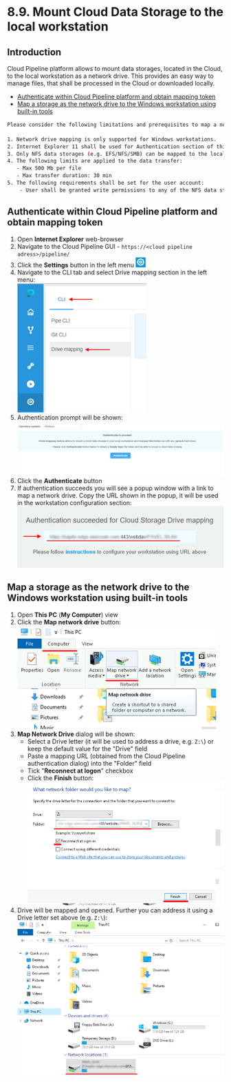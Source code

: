 # 8.9. Mount Cloud Data Storage to the local workstation

## Introduction

Cloud Pipeline platform allows to mount data storages, located in the Cloud, to the local workstation as a network drive.
This provides an easy way to manage files, that shall be processed in the Cloud or downloaded locally.

- [Authenticate within Cloud Pipeline platform and obtain mapping token](#authenticate-within-cloud-pipeline-platform-and-obtain-mapping-token)
- [Map a storage as the network drive to the Windows workstation using built-in tools](#map-a-storage-as-the-network-drive-to-the-windows-workstation-using-built-in-tools)

``` bash
Please consider the following limitations and prerequisites to map a network drive:

1. Network drive mapping is only supported for Windows workstations.
2. Internet Explorer 11 shall be used for Authentication section of this manual. Once authentication is done - Chrome or other web-browser can be used to further work.
3. Only NFS data storages (e.g. EFS/NFS/SMB) can be mapped to the local workstation. S3/AZ/GCP storages are not supported.
4. The following limits are applied to the data transfer:
   - Max 500 Mb per file
   - Max transfer duration: 30 min
5. The following requirements shall be set for the user account:
    - User shall be granted write permissions to any of the NFS data storages
```

## Authenticate within Cloud Pipeline platform and obtain mapping token

1. Open **Internet Explorer** web-browser
2. Navigate to the Cloud Pipeline GUI - `https://<cloud pipeline adress>/pipeline/`
3. Click the **Settings** button in the left menu ![CP_MappingStorages](attachments/MappingStorages_1.png)
4. Navigate to the CLI tab and select Drive mapping section in the left menu:  
   ![CP_MappingStorages](attachments/MappingStorages_2.png)
5. Authentication prompt will be shown:  
   ![CP_MappingStorages](attachments/MappingStorages_3.png)
6. Click the **Authenticate** button
7. If authentication succeeds you will see a popup window with a link to map a network drive. Copy the URL shown in the popup, it will be used in the workstation configuration section:  
   ![CP_MappingStorages](attachments/MappingStorages_4.png)

## Map a storage as the network drive to the Windows workstation using built-in tools

1. Open **This PC** (**My Computer**) view
2. Click the **Map network drive** button:  
   ![CP_MappingStorages](attachments/MappingStorages_5.png)
3. **Map Network Drive** dialog will be shown:
    - Select a Drive letter (it will be used to address a drive, e.g. `Z:\`) or keep the default value for the "Drive" field
    - Paste a mapping URL (obtained from the Cloud Pipeline authentication dialog) into the "Folder" field
    - Tick "**Reconnect at logon**" checkbox
    - Click the **Finish** button:  
      ![CP_MappingStorages](attachments/MappingStorages_6.png)
4. Drive will be mapped and opened. Further you can address it using a Drive letter set above (e.g. `Z:\`):  
   ![CP_MappingStorages](attachments/MappingStorages_7.png)
